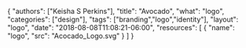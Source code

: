 {
	"authors": ["Keisha S Perkins"],
	"title": "Avocado",
	"what": "logo",
	"categories": ["design"],
	"tags": ["branding","logo","identity"],
	"layout": "logo",
	"date": "2018-08-08T11:08:21-06:00",
	"resources": [
	      {
	         "name": "logo",
	         "src": "Acocado_Logo.svg"
	      }
	    ]
}
